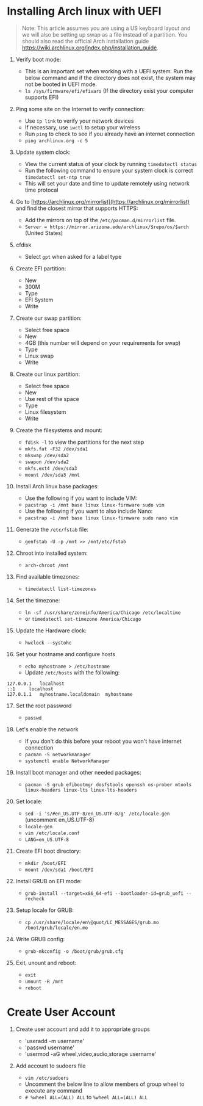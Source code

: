 # Installing Arch linux with UEFI

> Note: This article assumes you are using a US keyboard layout and we will also be setting up swap as a file instead of a partition. You should also read the official Arch installation guide https://wiki.archlinux.org/index.php/installation_guide. 

1. Verify boot mode:
    - This is an important set when working with a UEFI system. Run the below command and if the directory does not exist, the system may not be booted in UEFI mode.
    - `ls /sys/firmware/efi/efivars` (If the directory exist your computer supports EFI)

2. Ping some site on the Internet to verify connection:
    - Use `ip link` to verify your network devices
    - If necessary, use `iwctl` to setup your wireless
    - Run `ping` to check to see if you already have an internet connection
    - `ping archlinux.org -c 5`

3. Update system clock:
    - View the current status of your clock by running `timedatectl status`
    - Run the following command to ensure your system clock is correct `timedatectl set-ntp true`
    - This will set your date and time to update remotely using network time protocal

4. Go to [https://archlinux.org/mirrorlist](https://archlinux.org/mirrorlist) and find the closest mirror that supports HTTPS:
    - Add the mirrors on top of the `/etc/pacman.d/mirrorlist` file.
    - `Server = https://mirror.arizona.edu/archlinux/$repo/os/$arch` (United States)

5. cfdisk
    - Select `gpt` when asked for a label type

6. Create EFI partition:
    - New
    - 300M
    - Type
    - EFI System
    - Write

7. Create our swap partition:
    - Select free space
    - New
    - 4GB (this number will depend on your requirements for swap)
    - Type
    - Linux swap
    - Write

8. Create our linux partition:
    - Select free space
    - New
    - Use rest of the space
    - Type
    - Linux filesystem
    - Write

9. Create the filesystems and mount:
    - `fdisk -l` to view the partitions for the next step
    - `mkfs.fat -F32 /dev/sda1`
    - `mkswap /dev/sda2`
    - `swapon /dev/sda2`
    - `mkfs.ext4 /dev/sda3`
    - `mount /dev/sda3 /mnt`

10. Install Arch linux base packages:
    - Use the following if you want to include VIM:
    - `pacstrap -i /mnt base linux linux-firmware sudo vim`
    - Use the following if you want to also include Nano:
    - `pacstrap -i /mnt base linux linux-firmware sudo nano vim`

11. Generate the `/etc/fstab` file:
    - `genfstab -U -p /mnt >> /mnt/etc/fstab`

12. Chroot into installed system:
    - `arch-chroot /mnt`

13. Find available timezones:
    - `timedatectl list-timezones`
    
14. Set the timezone:
    - `ln -sf /usr/share/zoneinfo/America/Chicago /etc/localtime`
    - or `timedatectl set-timezone America/Chicago`

15. Update the Hardware clock:
    - `hwclock --systohc`

16. Set your hostname and configure hosts
    - `echo myhostname > /etc/hostname`
    - Update `/etc/hosts` with the following:

```
127.0.0.1	localhost
::1		localhost
127.0.1.1	myhostname.localdomain	myhostname
```

17. Set the root password
    - `passwd`

18. Let's enable the network
    - If you don't do this before your reboot you won't have internet connection
    - `pacman -S networkmanager`
    - `systemctl enable NetworkManager`

19. Install boot manager and other needed packages:
    - `pacman -S grub efibootmgr dosfstools openssh os-prober mtools linux-headers linux-lts linux-lts-headers`

20. Set locale:
    - `sed -i 's/#en_US.UTF-8/en_US.UTF-8/g' /etc/locale.gen` (uncomment en_US.UTF-8)
    - `locale-gen`
    - `vim /etc/locale.conf`
    - `LANG=en_US.UTF-8`

21. Create EFI boot directory:
    - `mkdir /boot/EFI`
    - `mount /dev/sda1 /boot/EFI`

22. Install GRUB on EFI mode:
    - `grub-install --target=x86_64-efi --bootloader-id=grub_uefi --recheck`

23. Setup locale for GRUB:
    - `cp /usr/share/locale/en\@quot/LC_MESSAGES/grub.mo /boot/grub/locale/en.mo`

24. Write GRUB config:
    - `grub-mkconfig -o /boot/grub/grub.cfg`

25. Exit, unount and reboot:
    - `exit`
    - `umount -R /mnt`
    - `reboot`

# Create User Account

1. Create user account and add it to appropriate groups

    - 'useradd -m username'
    - 'passwd username'
    - 'usermod -aG wheel,video,audio,storage username'

2. Add account to sudoers file

    - `vim /etc/sudoers`
    - Uncomment the below line to allow members of group wheel to execute any command
    - `# %wheel ALL=(ALL) ALL` to `%wheel ALL=(ALL) ALL`

